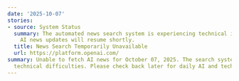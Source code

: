 ```yaml
---
date: '2025-10-07'
stories:
- source: System Status
  summary: The automated news search system is experiencing technical issues. Daily
    AI news updates will resume shortly.
  title: News Search Temporarily Unavailable
  url: https://platform.openai.com/
summary: Unable to fetch AI news for October 07, 2025. The search system encountered
  technical difficulties. Please check back later for daily AI and tech news updates.
---
```


<!-- Generated with AI web search 2025-10-07 13:07 UTC -->
